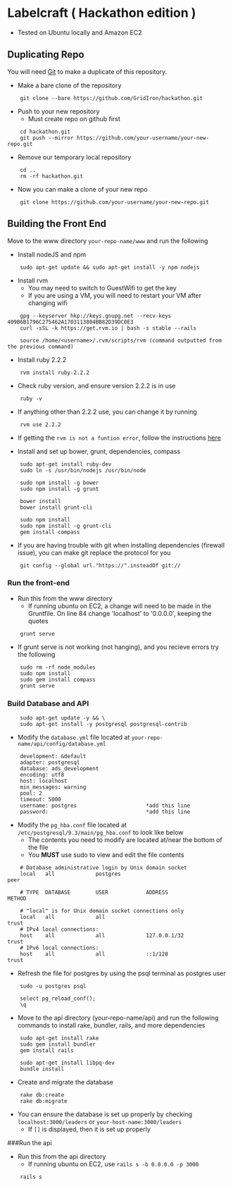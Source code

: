 # Labelcraft ( Hackathon edition )
- Tested on Ubuntu locally and Amazon EC2

## Duplicating Repo  
You will need [Git][git] to make a duplicate of this repository. 


- Make a bare clone of the repository  
```	
	git clone --bare https://github.com/GridIron/hackathon.git
```
- Push to your new repository  
	- Must create repo on github first
```	
	cd hackathon.git  
	git push --mirror https://github.com/your-username/your-new-repo.git
```
- Remove our temporary local repository  
```	
	cd ..  
	rm -rf hackathon.git 
```
- Now you can make a clone of your new repo  
```
	git clone https://github.com/your-username/your-new-repo.git 
```


## Building the Front End
Move to the www directory `your-repo-name/www` and run the following

- Install nodeJS and npm
```
	sudo apt-get update && sudo apt-get install -y npm nodejs
```

- Install rvm 
	- You may need to switch to GuestWifi to get the key
	- If you are using a VM, you will need to restart your VM after changing wifi
```
	gpg --keyserver hkp://keys.gnupg.net --recv-keys 409B6B1796C275462A1703113804BB82D39DC0E3
	curl -sSL -k https://get.rvm.io | bash -s stable --rails
	
	source /home/<username>/.rvm/scripts/rvm (command outputted from the previous command)
```
	
- Install ruby 2.2.2  
```
	rvm install ruby-2.2.2
```

- Check ruby version, and ensure version 2.2.2 is in use
```
	ruby -v
```

- If anything other than 2.2.2 use, you can change it by running
```
	rvm use 2.2.2
```		


- If getting the `rvm is not a funtion error`, follow the instructions [here][rvm]


- Install and set up bower, grunt, dependencies, compass
```
	sudo apt-get install ruby-dev
	sudo ln -s /usr/bin/nodejs /usr/bin/node

	sudo npm install -g bower
	sudo npm install -g grunt

	bower install
	bower install grunt-cli
	
	sudo npm install
	sudo npm install -g grunt-cli
	gem install compass
```
- If you are having trouble with git when installing dependencies (firewall issue), you can make git replace the protocol for you
```
	git config --global url."https://".insteadOf git://
```
	
### Run the front-end  
- Run this from the www directory
	- If running ubuntu on EC2, a change will need to be made in the Gruntfile. On line 84 change 'localhost' to '0.0.0.0', keeping the quotes
```
	grunt serve	
```

- If grunt serve is not working (not hanging), and you recieve errors try the following
```
	sudo rm -rf node_modules
	sudo npm install
	sudo gem install compass
	grunt serve
```

### Build Database and API
```
	sudo apt-get update -y && \
  	sudo apt-get install -y postgresql postgresql-contrib
```

- Modify the `database.yml` file located at `your-repo-name/api/config/database.yml` 
```
  	development: &default  
  	adapter: postgresql  
  	database: ads_development  
  	encoding: utf8  
  	host: localhost  
  	min_messages: warning  
  	pool: 2  
  	timeout: 5000  
  	username: postgres						*add this line  
  	password:								*add this line  
```
- Modify the `pg_hba.conf` file located at `/etc/postgresql/9.3/main/pg_hba.conf` to look like below
	- The contents you need to modify are located at/near the bottom of the file
	- You **MUST** use sudo to view and edit the file contents
```
	# Database administrative login by Unix domain socket
	local   all             postgres                                peer

	# TYPE  DATABASE        USER            ADDRESS                 METHOD

	# "local" is for Unix domain socket connections only
	local   all             all                                     trust
	# IPv4 local connections:
	host    all             all             127.0.0.1/32            trust
	# IPv6 local connections:
	host    all             all             ::1/128                 trust
```
- Refresh the file for postgres by using the psql terminal as postgres user  
```
	sudo -u postgres psql
	
	select pg_reload_conf();
	\q
```

- Move to the api directory (your-repo-name/api) and run the following commands to install rake, bundler, rails, and more dependencies
```
	sudo apt-get install rake
	sudo gem install bundler
	gem install rails 
	
	sudo apt-get install libpq-dev
	bundle install
```

- Create and migrate the database  
```
  	rake db:create  
  	rake db:migrate  
```

- You can ensure the database is set up properly by checking `localhost:3000/leaders` or `your-host-name:3000/leaders`
	- If `[]` is displayed, then it is set up properly


###Run the api  
- Run this from the api directory
	- If running ubuntu on EC2, use  `rails s -b 0.0.0.0 -p 3000` 
```
	rails s
```		


[git]: https://git-scm.com/book/en/v2/Getting-Started-Installing-Git
[rvm]: https://rvm.io/integration/gnome-terminal
